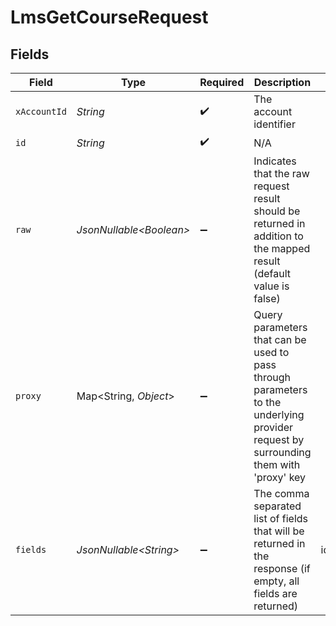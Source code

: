# LmsGetCourseRequest


## Fields

| Field                                                                                                                                                                                           | Type                                                                                                                                                                                            | Required                                                                                                                                                                                        | Description                                                                                                                                                                                     | Example                                                                                                                                                                                         |
| ----------------------------------------------------------------------------------------------------------------------------------------------------------------------------------------------- | ----------------------------------------------------------------------------------------------------------------------------------------------------------------------------------------------- | ----------------------------------------------------------------------------------------------------------------------------------------------------------------------------------------------- | ----------------------------------------------------------------------------------------------------------------------------------------------------------------------------------------------- | ----------------------------------------------------------------------------------------------------------------------------------------------------------------------------------------------- |
| `xAccountId`                                                                                                                                                                                    | *String*                                                                                                                                                                                        | :heavy_check_mark:                                                                                                                                                                              | The account identifier                                                                                                                                                                          |                                                                                                                                                                                                 |
| `id`                                                                                                                                                                                            | *String*                                                                                                                                                                                        | :heavy_check_mark:                                                                                                                                                                              | N/A                                                                                                                                                                                             |                                                                                                                                                                                                 |
| `raw`                                                                                                                                                                                           | *JsonNullable\<Boolean>*                                                                                                                                                                        | :heavy_minus_sign:                                                                                                                                                                              | Indicates that the raw request result should be returned in addition to the mapped result (default value is false)                                                                              |                                                                                                                                                                                                 |
| `proxy`                                                                                                                                                                                         | Map\<String, *Object*>                                                                                                                                                                          | :heavy_minus_sign:                                                                                                                                                                              | Query parameters that can be used to pass through parameters to the underlying provider request by surrounding them with 'proxy' key                                                            |                                                                                                                                                                                                 |
| `fields`                                                                                                                                                                                        | *JsonNullable\<String>*                                                                                                                                                                         | :heavy_minus_sign:                                                                                                                                                                              | The comma separated list of fields that will be returned in the response (if empty, all fields are returned)                                                                                    | id,remote_id,external_reference,content_ids,remote_content_ids,title,description,languages,cover_url,url,active,duration,categories,skills,updated_at,created_at,content,provider,localizations |